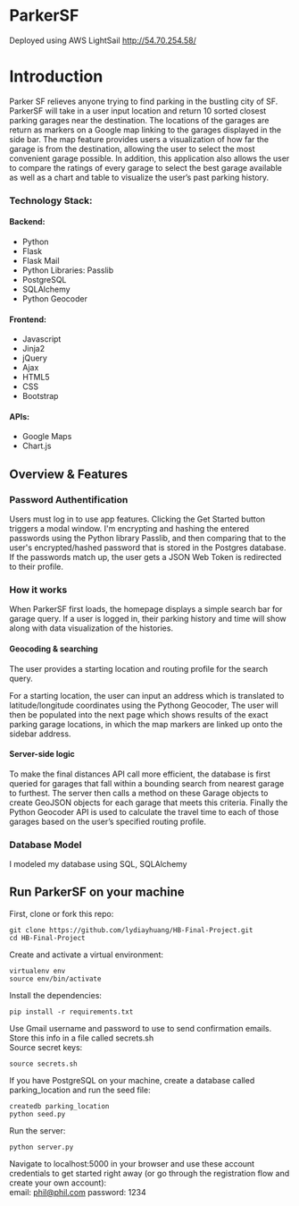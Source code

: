 # ParkerSF

Deployed using AWS LightSail http://54.70.254.58/

# Introduction

Parker SF relieves anyone trying to find parking in the bustling city of SF. ParkerSF will take in a user input location and return 10 sorted closest parking garages near the destination. The locations of the garages are return as markers on a Google map linking to the garages displayed in the side bar. The map feature provides users a visualization of how far the garage is from the destination, allowing the user to select the most convenient garage possible. In addition, this application also allows the user to compare the ratings of every garage to select the best garage available as well as a chart and table to visualize the user’s past parking history.

### Technology Stack:

#### Backend:

+ Python  
+ Flask 
+ Flask Mail  
+ Python Libraries: Passlib  
+ PostgreSQL  
+ SQLAlchemy
+ Python Geocoder

#### Frontend:

+ Javascript
+ Jinja2
+ jQuery
+ Ajax
+ HTML5
+ CSS
+ Bootstrap

#### APIs:

+ Google Maps
+ Chart.js 


## Overview & Features

### Password Authentification
Users must log in to use app features. Clicking the Get Started button triggers a modal window. I'm encrypting and hashing the entered passwords using the Python library Passlib, and then comparing that to the user's encrypted/hashed password that is stored in the Postgres database. If the passwords match up, the user gets a JSON Web Token is redirected to their profile.  

### How it works
When ParkerSF first loads, the homepage displays a simple search bar for garage query. If a user is logged in, their parking history and time will show along with data visualization of the histories.

#### Geocoding & searching
The user provides a starting location and routing profile for the search query.

For a starting location, the user can input an address which is translated to latitude/longitude coordinates using the Pythong Geocoder, The user will then be populated into the next page which shows results of the exact parking garage locations, in which the map markers are linked up onto the sidebar address.

#### Server-side logic
To make the final distances API call more efficient, the database is first queried for garages that fall within a bounding search from nearest garage to furthest. The server then calls a method on these Garage objects to create GeoJSON objects for each garage that meets this criteria. Finally the Python Geocoder API is used to calculate the travel time to each of those garages based on the user’s specified routing profile. 



### Database Model
I modeled my database using SQL, SQLAlchemy

## Run ParkerSF on your machine

First, clone or fork this repo:
```
git clone https://github.com/lydiayhuang/HB-Final-Project.git
cd HB-Final-Project
```
Create and activate a virtual environment:
```
virtualenv env
source env/bin/activate
```
Install the dependencies:
```
pip install -r requirements.txt
```
Use Gmail username and password to use to send confirmation emails. Store this info in a file called secrets.sh  
Source secret keys:  
```
source secrets.sh
```
If you have PostgreSQL on your machine, create a database called parking_location and run the seed file:
```
createdb parking_location 
python seed.py
```

Run the server:
```
python server.py
```
Navigate to localhost:5000 in your browser and use these account credentials to get started right away (or go through the registration flow and create your own account):  
email: phil@phil.com
password: 1234

